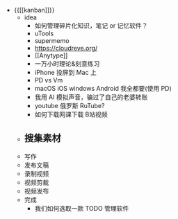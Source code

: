 - {{[[kanban]]}}
    - idea
        - 如何管理碎片化知识，笔记 or 记忆软件？
        - uTools
        - supermemo
        - https://cloudreve.org/
        - [[Anytype]]
        - 一万小时理论&刻意练习
        - iPhone 投屏到 Mac 上
        - PD vs Vm
        - macOS iOS windows Android 我全都要(使用 PD)
        - 我用 AI 模拟声音，骗过了自己的老婆转账
        - youtube 俄罗斯 RuTube?
        - 如何下载网课下载 B站视频
    - 搜集素材
        - 
    - 写作
    - 发布文稿
    - 录制视频
    - 视频剪裁
    - 视频发布
    - 完成
        - 我们如何选取一款 TODO 管理软件
